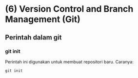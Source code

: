 # (6) Version Control and Branch Management (Git)
## Perintah dalam git
### git init
Perintah ini digunakan untuk membuat repositori baru. Caranya:
```git
git init
```